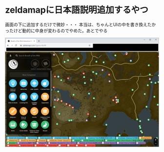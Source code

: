 # zeldamapに日本語説明追加するやつ

画面の下に追加するだけで微妙・・・ 本当は、ちゃんとUIの中を書き換えたかったけど動的に中身が変わるのでやめた。あとでやる

![縦表示](https://github.com/fushihara/zelda-botwmap-ja/raw/master/doc/imgTemp-2019-10-21-07-45-26.png)
